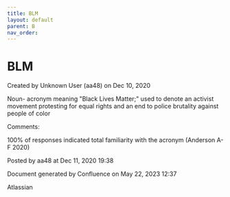 ```yaml
---
title: BLM
layout: default
parent: B
nav_order:
---
```


# BLM

Created by  Unknown User (aa48) on Dec 10, 2020

Noun- acronym meaning &quot;Black Lives Matter;&quot; used to denote an activist movement protesting for equal rights and an end to police brutality against people of color

Comments:

100% of responses indicated total familiarity with the acronym (Anderson A-F 2020)

Posted by aa48 at Dec 11, 2020 19:38

Document generated by Confluence on May 22, 2023 12:37

Atlassian
